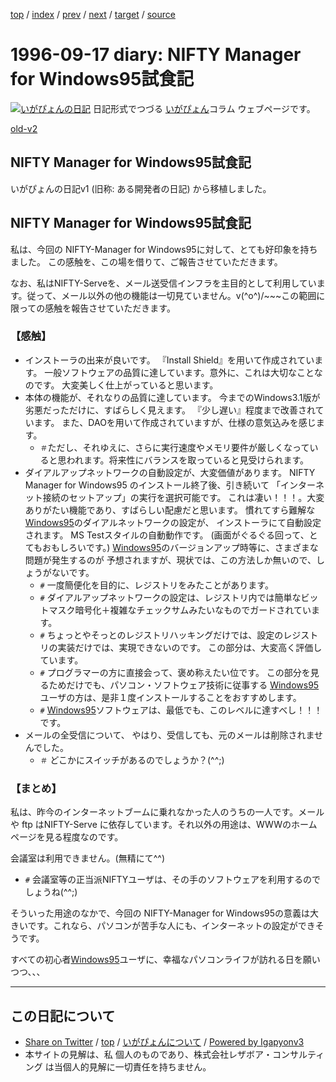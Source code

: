 [top](../index.html) 
 / [index](index.html) 
 / [prev](ig960830.html) 
 / [next](../1997/ig970723.html) 
 / [target](http://www.igapyon.jp/igapyon/diary/1996/ig960917.html) 
 / [source](https://github.com/igapyon/diary/blob/master/1996/ig960917.src.md) 

1996-09-17 diary: NIFTY Manager for Windows95試食記
=====================================================================================================
[![いがぴょんの日記](http://www.igapyon.jp/igapyon/diary/images/iga200306s.jpg "いがぴょん")](http://www.igapyon.jp/igapyon/diary/memo/memoigapyon.html) 日記形式でつづる [いがぴょん](http://www.igapyon.jp/igapyon/diary/memo/memoigapyon.html)コラム ウェブページです。

[old-v2](ig960917-orig.html)

## NIFTY Manager for Windows95試食記

いがぴょんの日記v1 (旧称: ある開発者の日記) から移植しました。

## NIFTY Manager for Windows95試食記

私は、今回の NIFTY-Manager
for Windows95に対して、とても好印象を持ちました。 この感触を、この場を借りて、ご報告させていただきます。

なお、私はNIFTY-Serveを、メール送受信インフラを主目的として利用しています。従って、メール以外の他の機能は一切見ていません。v(^o^)/~~~この範囲に限っての感触を報告させていただきます。 

### 【感触】

* インストーラの出来が良いです。
  『Install Shield』を用いて作成されています。
  一般ソフトウェアの品質に達しています。意外に、これは大切なことなのです。 
  大変美しく仕上がっていると思います。   
* 本体の機能が、それなりの品質に達しています。
  今までのWindows3.1版が劣悪だっただけに、すばらしく見えます。
  『少し遅い』程度まで改善されています。
  また、DAOを用いて作成されていますが、仕様の意気込みを感じます。
  * `＃`ただし、それゆえに、さらに実行速度やメモリ要件が厳しくなっていると思われます。将来性にバランスを取っていると見受けられます。 
* ダイアルアップネットワークの自動設定が、大変価値があります。 
  NIFTY
  Manager for Windows95 のインストール終了後、引き続いて
  「インターネット接続のセットアップ」の実行を選択可能です。
  これは凄い！！！。大変ありがたい機能であり、すばらしい配慮だと思います。 
  慣れてすら難解な[Windows95](http://www.microsoft.co.jp/win95/index.htm)のダイアルネットワークの設定が、
  インストーラにて自動設定されます。 
  MS Testスタイルの自動動作です。 
  (画面がぐるぐる回って、とてもおもしろいです。) 
  [Windows95](http://www.microsoft.co.jp/win95/index.htm)のバージョンアップ時等に、さまざまな問題が発生するのが
  予想されますが、現状では、この方法しか無いので、しょうがないです。 
  * `#` 一度簡便化を目的に、レジストリをみたことがあります。
  * `#` ダイアルアップネットワークの設定は、レジストリ内では簡単なビットマスク暗号化＋複雑なチェックサムみたいなものでガードされています。
  * `#` ちょっとやそっとのレジストリハッキングだけでは、設定のレジストリの実装だけでは、実現できないのです。 
  この部分は、大変高く評価しています。
  * `#` プログラマーの方に直接会って、褒め称えたい位です。
  この部分を見るためだけでも、パソコン・ソフトウェア技術に従事する 
  [Windows95](http://www.microsoft.co.jp/win95/index.htm)ユーザの方は、是非１度インストールすることをおすすめします。
  * `#` [Windows95](http://www.microsoft.co.jp/win95/index.htm)ソフトウェアは、最低でも、このレベルに達すべし！！！です。
* メールの全受信について、
  やはり、受信しても、元のメールは削除されませんでした。 
  * `＃` どこかにスイッチがあるのでしょうか？(^^;) 

### 【まとめ】

私は、昨今のインターネットブームに乗れなかった人のうちの一人です。メールや ftp はNIFTY-Serve に依存しています。それ以外の用途は、WWWのホームページを見る程度なのです。

会議室は利用できません。(無精にて^^) 
* `#` 会議室等の正当派NIFTYユーザは、その手のソフトウェアを利用するのでしょうね(^^;)

そういった用途のなかで、今回の NIFTY-Manager
for Windows95の意義は大きいです。これなら、パソコンが苦手な人にも、インターネットの設定ができそうです。 

すべての初心者[Windows95](http://www.microsoft.co.jp/win95/index.htm)ユーザに、幸福なパソコンライフが訪れる日を願いつつ、、、


----------------------------------------------------------------------------------------------------

## この日記について

* [Share on Twitter](https://twitter.com/intent/tweet?hashtags=igapyon%2Cdiary%2C%E3%81%84%E3%81%8C%E3%81%B4%E3%82%87%E3%82%93&text=NIFTY+Manager+for+Windows95%E8%A9%A6%E9%A3%9F%E8%A8%98&url=http%3A%2F%2Fwww.igapyon.jp%2Figapyon%2Fdiary%2F1996%2Fig960917.html) / [top](../index.html) / [いがぴょんについて](http://www.igapyon.jp/igapyon/diary/memo/memoigapyon.html) / [Powered by Igapyonv3](https://github.com/igapyon/igapyonv3)
* 本サイトの見解は、私 個人のものであり、株式会社レザボア・コンサルティング は当個人的見解に一切責任を持ちません。 
